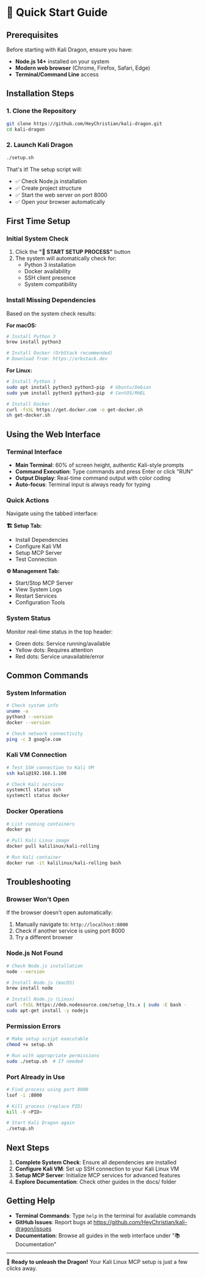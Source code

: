 # 🚀 Quick Start Guide

## Prerequisites

Before starting with Kali Dragon, ensure you have:

- **Node.js 14+** installed on your system
- **Modern web browser** (Chrome, Firefox, Safari, Edge)
- **Terminal/Command Line** access

## Installation Steps

### 1. Clone the Repository
```bash
git clone https://github.com/HeyChristian/kali-dragon.git
cd kali-dragon
```

### 2. Launch Kali Dragon
```bash
./setup.sh
```

That's it! The setup script will:
- ✅ Check Node.js installation
- ✅ Create project structure  
- ✅ Start the web server on port 8000
- ✅ Open your browser automatically

## First Time Setup

### Initial System Check
1. Click the **"🚀 START SETUP PROCESS"** button
2. The system will automatically check for:
   - Python 3 installation
   - Docker availability
   - SSH client presence
   - System compatibility

### Install Missing Dependencies
Based on the system check results:

**For macOS:**
```bash
# Install Python 3
brew install python3

# Install Docker (OrbStack recommended)
# Download from: https://orbstack.dev
```

**For Linux:**
```bash
# Install Python 3
sudo apt install python3 python3-pip  # Ubuntu/Debian
sudo yum install python3 python3-pip  # CentOS/RHEL

# Install Docker
curl -fsSL https://get.docker.com -o get-docker.sh
sh get-docker.sh
```

## Using the Web Interface

### Terminal Interface
- **Main Terminal**: 60% of screen height, authentic Kali-style prompts
- **Command Execution**: Type commands and press Enter or click "RUN"
- **Output Display**: Real-time command output with color coding
- **Auto-focus**: Terminal input is always ready for typing

### Quick Actions
Navigate using the tabbed interface:

**🏗️ Setup Tab:**
- Install Dependencies
- Configure Kali VM
- Setup MCP Server  
- Test Connection

**⚙️ Management Tab:**
- Start/Stop MCP Server
- View System Logs
- Restart Services
- Configuration Tools

### System Status
Monitor real-time status in the top header:
- Green dots: Service running/available
- Yellow dots: Requires attention
- Red dots: Service unavailable/error

## Common Commands

### System Information
```bash
# Check system info
uname -a
python3 --version
docker --version

# Check network connectivity
ping -c 3 google.com
```

### Kali VM Connection
```bash
# Test SSH connection to Kali VM
ssh kali@192.168.1.100

# Check Kali services
systemctl status ssh
systemctl status docker
```

### Docker Operations
```bash
# List running containers
docker ps

# Pull Kali Linux image
docker pull kalilinux/kali-rolling

# Run Kali container
docker run -it kalilinux/kali-rolling bash
```

## Troubleshooting

### Browser Won't Open
If the browser doesn't open automatically:
1. Manually navigate to: `http://localhost:8000`
2. Check if another service is using port 8000
3. Try a different browser

### Node.js Not Found
```bash
# Check Node.js installation
node --version

# Install Node.js (macOS)
brew install node

# Install Node.js (Linux)
curl -fsSL https://deb.nodesource.com/setup_lts.x | sudo -E bash -
sudo apt-get install -y nodejs
```

### Permission Errors
```bash
# Make setup script executable
chmod +x setup.sh

# Run with appropriate permissions
sudo ./setup.sh  # If needed
```

### Port Already in Use
```bash
# Find process using port 8000
lsof -i :8000

# Kill process (replace PID)
kill -9 <PID>

# Start Kali Dragon again
./setup.sh
```

## Next Steps

1. **Complete System Check**: Ensure all dependencies are installed
2. **Configure Kali VM**: Set up SSH connection to your Kali Linux VM
3. **Setup MCP Server**: Initialize MCP services for advanced features
4. **Explore Documentation**: Check other guides in the docs/ folder

## Getting Help

- **Terminal Commands**: Type `help` in the terminal for available commands
- **GitHub Issues**: Report bugs at https://github.com/HeyChristian/kali-dragon/issues
- **Documentation**: Browse all guides in the web interface under "📚 Documentation"

---

🐉 **Ready to unleash the Dragon!** Your Kali Linux MCP setup is just a few clicks away.